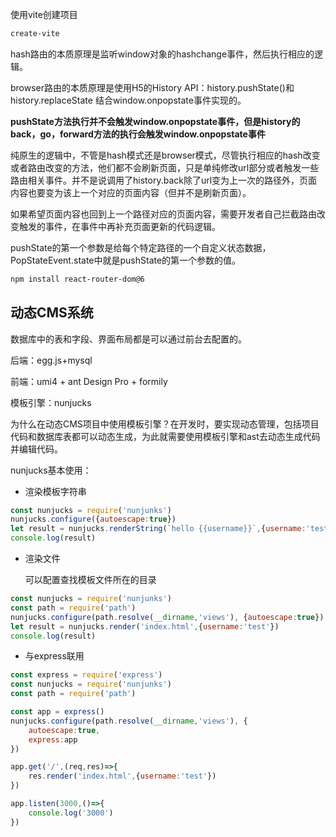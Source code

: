 使用vite创建项目

```bash
create-vite 
```

hash路由的本质原理是监听window对象的hashchange事件，然后执行相应的逻辑。

browser路由的本质原理是使用H5的History API：history.pushState()和history.replaceState 结合window.onpopstate事件实现的。

**pushState方法执行并不会触发window.onpopstate事件，但是history的back，go，forward方法的执行会触发window.onpopstate事件**



纯原生的逻辑中，不管是hash模式还是browser模式，尽管执行相应的hash改变或者路由改变的方法，他们都不会刷新页面，只是单纯修改url部分或者触发一些路由相关事件。并不是说调用了history.back除了url变为上一次的路径外，页面内容也要变为该上一个对应的页面内容（但并不是刷新页面）。

如果希望页面内容也回到上一个路径对应的页面内容，需要开发者自己拦截路由改变触发的事件，在事件中再补充页面更新的代码逻辑。



pushState的第一个参数是给每个特定路径的一个自定义状态数据，PopStateEvent.state中就是pushState的第一个参数的值。



```bash
npm install react-router-dom@6
```



## 动态CMS系统

数据库中的表和字段、界面布局都是可以通过前台去配置的。

后端：egg.js+mysql

前端：umi4 + ant Design Pro + formily



模板引擎：nunjucks

为什么在动态CMS项目中使用模板引擎？在开发时，要实现动态管理，包括项目代码和数据库表都可以动态生成，为此就需要使用模板引擎和ast去动态生成代码并编辑代码。

nunjucks基本使用：

- 渲染模板字符串

```js
const nunjucks = require('nunjunks')
nunjucks.configure({autoescape:true})
let result = nunjucks.renderString(`hello {{username}}`,{username:'test'})
console.log(result) 
```

- 渲染文件

  可以配置查找模板文件所在的目录

```js
const nunjucks = require('nunjunks')
const path = require('path')
nunjucks.configure(path.resolve(__dirname,'views'), {autoescape:true})
let result = nunjucks.render('index.html',{username:'test'})
console.log(result) 
```

- 与express联用

```js
const express = require('express')
const nunjucks = require('nunjunks')
const path = require('path')

const app = express()
nunjucks.configure(path.resolve(__dirname,'views'), {
    autoescape:true,
    express:app
})

app.get('/',(req,res)=>{
    res.render('index.html',{username:'test'})
})

app.listen(3000,()=>{
    console.log('3000')
})
```





